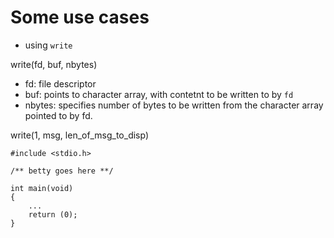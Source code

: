 # Some use cases

- using `write`

write(fd, buf, nbytes)
- fd: file descriptor
- buf: points to character array, with contetnt to be written to by `fd`
- nbytes: specifies number of bytes to be written from the character array pointed to by fd.

write(1, msg, len_of_msg_to_disp)
```
#include <stdio.h>

/** betty goes here **/

int main(void)
{
	...
	return (0);
}
```
